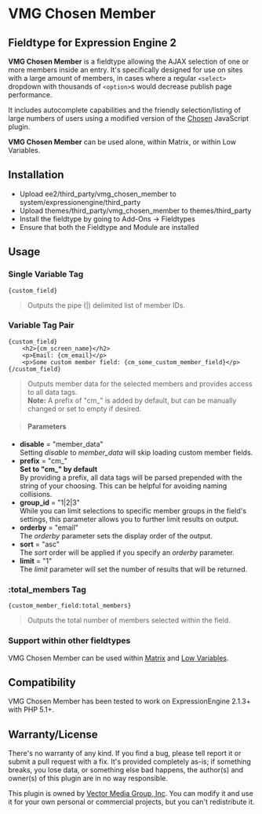 VMG Chosen Member
========
Fieldtype for Expression Engine 2
--------

**VMG Chosen Member** is a fieldtype allowing the AJAX selection of one or more members inside an entry. It's specifically designed for use on sites with a large amount of members, in cases where a regular `<select>` dropdown with thousands of `<option>`s would decrease publish page performance.

It includes autocomplete capabilities and the friendly selection/listing of large numbers of users using a modified version of the [Chosen](http://harvesthq.github.com/chosen/) JavaScript plugin.

**VMG Chosen Member** can be used alone, within Matrix, or within Low Variables.

Installation
-------
*	Upload ee2/third_party/vmg_chosen_member to system/expressionengine/third_party
*	Upload themes/third_party/vmg_chosen_member to themes/third_party
*	Install the fieldtype by going to Add-Ons &rarr; Fieldtypes
*	Ensure that both the Fieldtype and Module are installed

Usage
-------

### Single Variable Tag

	{custom_field}
> Outputs the pipe (|) delimited list of member IDs.

### Variable Tag Pair

	{custom_field}
		<h2>{cm_screen_name}</h2>
		<p>Email: {cm_email}</p>
		<p>Some custom member field: {cm_some_custom_member_field}</p>
	{/custom_field}
> Outputs member data for the selected members and provides access to all data tags.<br />**Note:** A prefix of "cm_" is added by default, but can be manually changed or set to empty if desired.

> #### Parameters
*	**disable** = "member_data"<br />Setting *disable* to *member_data* will skip loading custom member fields.
*	**prefix** = "cm\_"<br/>**Set to "cm\_" by default**<br />By providing a prefix, all data tags will be parsed prepended with the string of your choosing. This can be helpful for avoiding naming collisions.
*	**group_id** = "1|2|3"<br />While you can limit selections to specific member groups in the field's settings, this parameter allows you to further limit results on output.
*	**orderby** = "email"<br />The *orderby* parameter sets the display order of the output.
*	**sort** = "asc"<br />The *sort* order will be applied if you specify an *orderby* parameter.
*	**limit** = "1"<br />The *limit* parameter will set the number of results that will be returned.


### :total_members Tag

	{custom_member_field:total_members}
> Outputs the total number of members selected within the field.

### Support within other fieldtypes

VMG Chosen Member can be used within [Matrix](http://pixelandtonic.com/matrix/) and [Low Variables](http://gotolow.com/addons/low-variables/).

Compatibility
---------

VMG Chosen Member has been tested to work on ExpressionEngine 2.1.3+ with PHP 5.1+. 

Warranty/License
--------
There's no warranty of any kind. If you find a bug, please tell report it or submit a pull request with a fix. It's provided completely as-is; if something breaks, you lose data, or something else bad happens, the author(s) and owner(s) of this plugin are in no way responsible.

This plugin is owned by [Vector Media Group, Inc](http://www.vectormediagroup.com). You can modify it and use it for your own personal or commercial projects, but you can't redistribute it.